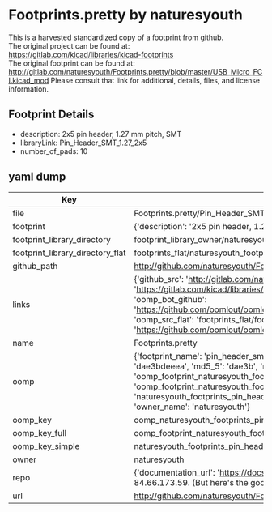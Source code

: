 # Footprints.pretty by naturesyouth  
This is a harvested standardized copy of a footprint from github.  
The original project can be found at:  
https://gitlab.com/kicad/libraries/kicad-footprints  
The original footprint can be found at:
http://gitlab.com/naturesyouth/Footprints.pretty/blob/master/USB_Micro_FCI.kicad_mod
Please consult that link for additional, details, files, and license information.  
## Footprint Details
* description: 2x5 pin header, 1.27 mm pitch, SMT  
* libraryLink: Pin_Header_SMT_1.27_2x5  
* number_of_pads: 10  
## yaml dump  
| Key | Value |  
| --- | --- |  
| file | Footprints.pretty/Pin_Header_SMT_1.27_2x5.kicad_mod |  
| footprint | {'description': '2x5 pin header, 1.27 mm pitch, SMT', 'libraryLink': 'Pin_Header_SMT_1.27_2x5', 'number_of_pads': 10} |  
| footprint_library_directory | footprint_library_owner/naturesyouth_Footprints.pretty |  
| footprint_library_directory_flat | footprints_flat/naturesyouth_footprints_pin_header_smt_1_27_2x5/working |  
| github_path | http://github.com/naturesyouth/Footprints.pretty/blob/master/Pin_Header_SMT_1.27_2x5.kicad_mod |  
| links | {'github_src': 'http://gitlab.com/naturesyouth/Footprints.pretty/blob/master/USB_Micro_FCI.kicad_mod', 'github_src_repo': 'https://gitlab.com/kicad/libraries/kicad-footprints', 'oomp_bot': 'footprints/naturesyouth_footprints_pin_header_smt_1_27_2x5/working', 'oomp_bot_github': 'https://github.com/oomlout/oomlout_oomp_footprint_bot/tree/main/footprints/naturesyouth_footprints_pin_header_smt_1_27_2x5/working', 'oomp_src_flat': 'footprints_flat/footprints_flat/naturesyouth_footprints_pin_header_smt_1_27_2x5/working', 'oomp_src_flat_github': 'https://github.com/oomlout/oomlout_oomp_footprint_src/tree/main/footprints_flat/naturesyouth_footprints_pin_header_smt_1_27_2x5/working'} |  
| name | Footprints.pretty |  
| oomp | {'footprint_name': 'pin_header_smt_1_27_2x5', 'library_name': 'footprints', 'md5': 'dae3bdeeeaa450f1f4204098b68db11d', 'md5_10': 'dae3bdeeea', 'md5_5': 'dae3b', 'md5_6': 'dae3bd', 'oomp_key': 'oomp_naturesyouth_footprints_pin_header_smt_1_27_2x5', 'oomp_key_extra': 'oomp_footprint_naturesyouth_footprints_pin_header_smt_1_27_2x5', 'oomp_key_full': 'oomp_footprint_naturesyouth_footprints_pin_header_smt_1_27_2x5_dae3bd', 'oomp_key_simple': 'naturesyouth_footprints_pin_header_smt_1_27_2x5', 'original_filename': 'Footprints.pretty/Pin_Header_SMT_1.27_2x5.kicad_mod', 'owner_name': 'naturesyouth'} |  
| oomp_key | oomp_naturesyouth_footprints_pin_header_smt_1_27_2x5 |  
| oomp_key_full | oomp_footprint_naturesyouth_footprints_pin_header_smt_1_27_2x5 |  
| oomp_key_simple | naturesyouth_footprints_pin_header_smt_1_27_2x5 |  
| owner | naturesyouth |  
| repo | {'documentation_url': 'https://docs.github.com/rest/overview/resources-in-the-rest-api#rate-limiting', 'message': "API rate limit exceeded for 84.66.173.59. (But here's the good news: Authenticated requests get a higher rate limit. Check out the documentation for more details.)"} |  
| url | http://github.com/naturesyouth/Footprints.pretty |  

